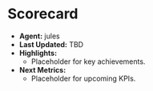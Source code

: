 # Scorecard

- **Agent:** jules
- **Last Updated:** TBD
- **Highlights:**
  - Placeholder for key achievements.
- **Next Metrics:**
  - Placeholder for upcoming KPIs.

